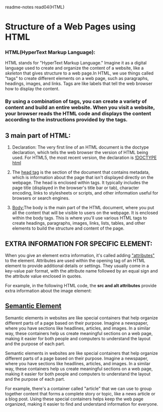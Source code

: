 readme-notes read04(HTML)


# Structure of a Web Pages using HTML

### HTML(HyperText Markup Language):
HTML stands for "HyperText Markup Language." Imagine it as a digital language used to create and organize the content of a website, like a *skeleton* that gives structure to a web page.In HTML, we use things called "tags" to create different elements on a web page, such as paragraphs, headings, images, and links. Tags are like labels that tell the web browser how to display the content.

### By using a combination of tags, you can create a variety of content and build an entire website. When you visit a website, your browser reads the HTML code and displays the content according to the instructions provided by the tags.

## 3 main part of HTML:
1. Declaration: The very first line of an HTML document is the doctype declaration, which tells the web browser the version of HTML being used. For HTML5, the most recent version, the declaration is [!DOCTYPE html](https://www.w3schools.com/tags/tag_doctype.asp)

2. The [head tag](https://www.w3schools.com/tags/tag_head.asp#:~:text=The%20element%20is%20a,scripts%2C%20and%20other%20meta%20information.) is the section of the document that contains metadata, which is information about the page that isn't displayed directly on the webpage. The head is enclosed within tags. It typically includes the page title (displayed in the browser's title bar or tab), character encoding, links to stylesheets or scripts, and other information useful for browsers or search engines.

3. [Body:](https://www.w3schools.com/tags/tag_body.asp)The body is the main part of the HTML document, where you put all the content that will be visible to users on the webpage. It is enclosed within the body tags. This is where you'll use various HTML tags to create headings, paragraphs, images, links, lists, tables, and other elements to build the structure and content of the page.

## EXTRA INFORMATION FOR SPECIFIC ELEMENT:

When you give an element extra information, it's called adding ["attributes"](https://www.w3schools.com/html/html_attributes.asp) to the element. Attributes are used within the opening tag of an HTML element to provide additional details or settings. They usually come in a key-value pair format, with the attribute name followed by an equal sign and the attribute value enclosed in quotes.

For example, in the following HTML code, the **src and alt attributes** provide extra information about the image element:

## [Semantic Element](https://www.w3schools.com/html/html5_semantic_elements.asp)
Semantic elements in websites are like special containers that help organize different parts of a page based on their purpose. Imagine a newspaper, where you have sections like headlines, articles, and images. In a similar way, these containers help us create meaningful sections on a web page, making it easier for both people and computers to understand the layout and the purpose of each part.

Semantic elements in websites are like special containers that help organize different parts of a page based on their purpose. Imagine a newspaper, where you have sections like headlines, articles, and images. In a similar way, these containers help us create meaningful sections on a web page, making it easier for both people and computers to understand the layout and the purpose of each part.

For example, there's a container called "article" that we can use to group together content that forms a complete story or topic, like a news article or a blog post. Using these special containers helps keep the web page organized, making it easier to find and understand information for everyone.
